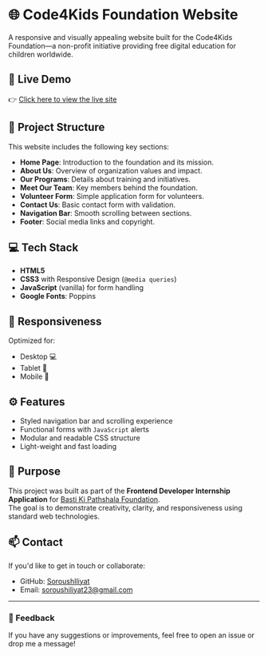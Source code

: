 # 🌐 Code4Kids Foundation Website

A responsive and visually appealing website built for the Code4Kids Foundation—a non-profit initiative providing free digital education for children worldwide.

## 🚀 Live Demo
👉 [Click here to view the live site](https://soroushx123.github.io/code4kids-internship)

## 📁 Project Structure
This website includes the following key sections:
- **Home Page**: Introduction to the foundation and its mission.
- **About Us**: Overview of organization values and impact.
- **Our Programs**: Details about training and initiatives.
- **Meet Our Team**: Key members behind the foundation.
- **Volunteer Form**: Simple application form for volunteers.
- **Contact Us**: Basic contact form with validation.
- **Navigation Bar**: Smooth scrolling between sections.
- **Footer**: Social media links and copyright.

## 💻 Tech Stack
- **HTML5**
- **CSS3** with Responsive Design (`@media queries`)
- **JavaScript** (vanilla) for form handling
- **Google Fonts**: Poppins

## 📱 Responsiveness
Optimized for:
- Desktop 💻
- Tablet 📱
- Mobile 📲

## ⚙️ Features
- Styled navigation bar and scrolling experience
- Functional forms with `JavaScript` alerts
- Modular and readable CSS structure
- Light-weight and fast loading

## 🧠 Purpose
This project was built as part of the **Frontend Developer Internship Application** for [Basti Ki Pathshala Foundation](https://example.com).  
The goal is to demonstrate creativity, clarity, and responsiveness using standard web technologies.

## 📫 Contact
If you'd like to get in touch or collaborate:
- GitHub: [SoroushIliyat](https://github.com/SoroushX123)
- Email: soroushiliyat23@gmail.com

---

### 💬 Feedback
If you have any suggestions or improvements, feel free to open an issue or drop me a message!
